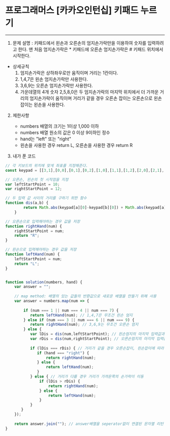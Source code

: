 # 프로그래머스 [카카오인턴십] 키패드 누르기
---
1. 문제 설명 : 키패드에서 왼손과 오른손의 엄지손가락만을 이용하여 숫자를 입력하려고 한다. 맨 처음 엄지손가락은 * 키패드에 오른손 엄지손가락은 # 키패드 위치에서 시작한다. 
- 상세규칙
  1. 엄지손가락은 상하좌우로만 움직이며 거리는 1칸이다.
  2. 1,4,7은 왼손 엄지손가락만 사용한다.
  3. 3,6,9는 오른손 엄지손가락만 사용한다.
  4. 가운데열의 4개 숫자 2,5,8,0은 두 엄지손가락의 마지막 위치에서 더 가까운 거리의 엄지손가락이 움직이며 거리가 같을 경우 오른손 잡이는 오른손으로 왼손잡이는 왼손을 사용한다.

2. 제한사항
   - numbers 배열의 크기는 1이상 1,000 이하
   - numbers 배열 원소의 값은 0 이상 9이하인 정수
   - hand는 "left" 또는 "right"
   - 왼손을 사용한 경우 return L, 오른손을 사용한 경우 return R


3. 내가 푼 코드
```javascript
// 각 키보드의 위치에 맞게 좌표를 지정해준다.
const keypad = [[3,1],[0,0],[0,1],[0,2],[1,0],[1,1],[1,2],[2,0],[2,1],[2,2],[3,0],[3,2]];

// 오른손, 왼손의 첫 시작점을 지정
var leftStartPoint = 10;
var rightStartPoint = 12;

// 두 입력 값 사이의 거리를 구하기 위한 함수
function dis(a,b) {
        return Math.abs(keypad[a][0]-keypad[b][0]) + Math.abs(keypad[a][1]-keypad[b][1]);
    }

// 오른손으로 입력해야하는 경우 값을 저장
function rightHand(num) {
    rightStartPoint = num;
    return "R";
}

// 왼손으로 입력해야하는 경우 값을 저장
function leftHand(num) {
    leftStartPoint = num;
    return "L";
}


function solution(numbers, hand) {
    var answer = "";
    
    // map method: 배열의 있는 값들의 반환값으로 새로운 배열을 만들기 위해 사용
    var answer = numbers.map(num => {
        
        if (num === 1 || num === 4 || num === 7) {
           return leftHand(num); // 1,4,7은 무조건 왼손 엄지
        } else if (num === 3 || num === 6 || num === 9) {
           return rightHand(num); // 3,6,9는 무조건 오른손 엄지
        } else {
           var lDis = dis(num,leftStartPoint); // 왼손엄지의 마지막 입력값과의 거리
           var rDis = dis(num,rightStartPoint); // 오른손엄지의 마지막 입력값과의 거리
           
           if (lDis === rDis) { // 거리가 같을 경우 오른손잡이, 왼손잡이에 따라 반환값이 달라짐
              if (hand === "right") {
                  return rightHand(num);
              } else {
                  return leftHand(num);
              }
           } else { // 거리가 다를 경우 거리가 가까운쪽의 손가락이 이동
               if (lDis > rDis) {
                   return rightHand(num);
               } else {
                   return leftHand(num);
               }
           }
       }
    });
    
    return answer.join(""); // answer배열을 seperator없이 연결된 문자열 리턴
}
```